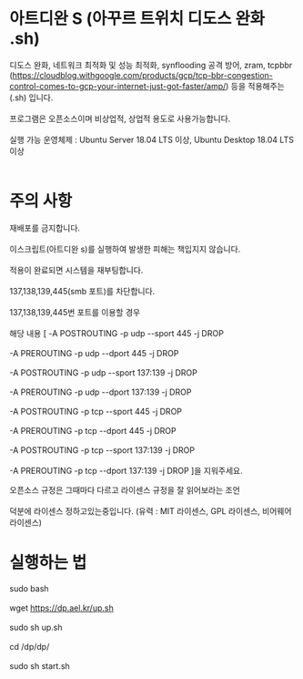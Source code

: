 # 아트디완 S (아꾸르 트위치 디도스 완화 .sh) 
디도스 완화, 네트워크 최적화 및 성능 최적화, synflooding 공격 방어, zram, tcpbbr (https://cloudblog.withgoogle.com/products/gcp/tcp-bbr-congestion-control-comes-to-gcp-your-internet-just-got-faster/amp/) 등을 적용해주는 (.sh) 입니다. <br><br>
프로그램은 오픈소스이며 비상업적, 상업적 용도로 사용가능합니다.  <br><br>
실행 가능 운영체제 : Ubuntu Server 18.04 LTS 이상, Ubuntu Desktop 18.04 LTS 이상 <br><br>
# 주의 사항
재배포를 금지합니다. <br><br>
이스크립트(아트디완 s)를 실행하여 발생한 피해는 책입지지 않습니다. <br><br> 적용이 완료되면 시스템을 재부팅합니다. <br><br>
 137,138,139,445(smb 포트)를 차단합니다. <br><br> 137,138,139,445번 포트를 이용할 경우 <br><br>
해당 내용 [ -A POSTROUTING -p udp --sport 445 -j DROP <br><br>
   -A PREROUTING -p udp --dport 445 -j DROP <br><br>
   -A POSTROUTING -p udp --sport 137:139 -j DROP <br><br>
   -A PREROUTING -p udp --dport 137:139 -j DROP <br><br>
   -A POSTROUTING -p tcp --sport 445 -j DROP <br><br>
   -A PREROUTING -p tcp --dport 445 -j DROP <br><br>
   -A POSTROUTING -p tcp --sport 137:139 -j DROP <br><br>
   -A PREROUTING -p tcp --dport 137:139 -j DROP ]을 지워주세요.
  
오픈소스 규정은 그때마다 다르고 라이센스 규정을 잘 읽어보라는 조언 <br><br>
덕분에 라이센스 정하고있는중입니다. (유력 : MIT 라이센스, GPL 라이센스, 비어웨어 라이센스) <br>
# 실행하는 법 <br>
sudo bash  <br><br>
wget https://dp.ael.kr/up.sh <br><br>
sudo sh up.sh <br><br>
cd /dp/dp/ <br><br>
sudo sh start.sh <br><br>
